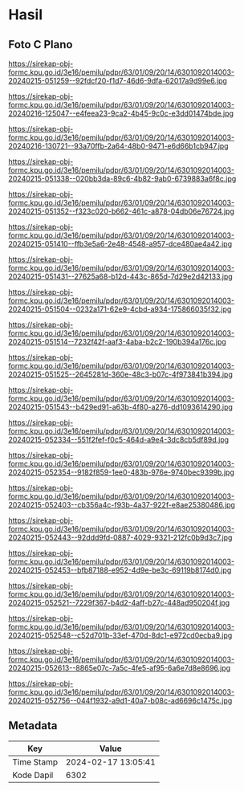 # Hasil

## Foto C Plano

https://sirekap-obj-formc.kpu.go.id/3e16/pemilu/pdpr/63/01/09/20/14/6301092014003-20240215-051259--92fdcf20-f1d7-46d6-9dfa-62017a9d99e6.jpg

https://sirekap-obj-formc.kpu.go.id/3e16/pemilu/pdpr/63/01/09/20/14/6301092014003-20240216-125047--e4feea23-9ca2-4b45-9c0c-e3dd01474bde.jpg

https://sirekap-obj-formc.kpu.go.id/3e16/pemilu/pdpr/63/01/09/20/14/6301092014003-20240216-130721--93a70ffb-2a64-48b0-9471-e6d66b1cb947.jpg

https://sirekap-obj-formc.kpu.go.id/3e16/pemilu/pdpr/63/01/09/20/14/6301092014003-20240215-051338--020bb3da-89c6-4b82-9ab0-6739883a6f8c.jpg

https://sirekap-obj-formc.kpu.go.id/3e16/pemilu/pdpr/63/01/09/20/14/6301092014003-20240215-051352--f323c020-b662-461c-a878-04db06e76724.jpg

https://sirekap-obj-formc.kpu.go.id/3e16/pemilu/pdpr/63/01/09/20/14/6301092014003-20240215-051410--ffb3e5a6-2e48-4548-a957-dce480ae4a42.jpg

https://sirekap-obj-formc.kpu.go.id/3e16/pemilu/pdpr/63/01/09/20/14/6301092014003-20240215-051431--27625a68-b12d-443c-865d-7d29e2d42133.jpg

https://sirekap-obj-formc.kpu.go.id/3e16/pemilu/pdpr/63/01/09/20/14/6301092014003-20240215-051504--0232a171-62e9-4cbd-a934-175866035f32.jpg

https://sirekap-obj-formc.kpu.go.id/3e16/pemilu/pdpr/63/01/09/20/14/6301092014003-20240215-051514--7232f42f-aaf3-4aba-b2c2-190b394a176c.jpg

https://sirekap-obj-formc.kpu.go.id/3e16/pemilu/pdpr/63/01/09/20/14/6301092014003-20240215-051525--2645281d-360e-48c3-b07c-4f973841b394.jpg

https://sirekap-obj-formc.kpu.go.id/3e16/pemilu/pdpr/63/01/09/20/14/6301092014003-20240215-051543--b429ed91-a63b-4f80-a276-dd1093614290.jpg

https://sirekap-obj-formc.kpu.go.id/3e16/pemilu/pdpr/63/01/09/20/14/6301092014003-20240215-052334--551f2fef-f0c5-464d-a9e4-3dc8cb5df89d.jpg

https://sirekap-obj-formc.kpu.go.id/3e16/pemilu/pdpr/63/01/09/20/14/6301092014003-20240215-052354--9182f859-1ee0-483b-976e-9740bec9399b.jpg

https://sirekap-obj-formc.kpu.go.id/3e16/pemilu/pdpr/63/01/09/20/14/6301092014003-20240215-052403--cb356a4c-f93b-4a37-922f-e8ae25380486.jpg

https://sirekap-obj-formc.kpu.go.id/3e16/pemilu/pdpr/63/01/09/20/14/6301092014003-20240215-052443--92ddd9fd-0887-4029-9321-212fc0b9d3c7.jpg

https://sirekap-obj-formc.kpu.go.id/3e16/pemilu/pdpr/63/01/09/20/14/6301092014003-20240215-052453--bfb87188-e952-4d9e-be3c-69119b8174d0.jpg

https://sirekap-obj-formc.kpu.go.id/3e16/pemilu/pdpr/63/01/09/20/14/6301092014003-20240215-052521--7229f367-b4d2-4aff-b27c-448ad950204f.jpg

https://sirekap-obj-formc.kpu.go.id/3e16/pemilu/pdpr/63/01/09/20/14/6301092014003-20240215-052548--c52d701b-33ef-470d-8dc1-e972cd0ecba9.jpg

https://sirekap-obj-formc.kpu.go.id/3e16/pemilu/pdpr/63/01/09/20/14/6301092014003-20240215-052613--8865e07c-7a5c-4fe5-af95-6a6e7d8e8696.jpg

https://sirekap-obj-formc.kpu.go.id/3e16/pemilu/pdpr/63/01/09/20/14/6301092014003-20240215-052756--044f1932-a9d1-40a7-b08c-ad6696c1475c.jpg


## Metadata

| Key        | Value               |
| ---------- | ------------------- |
| Time Stamp | 2024-02-17 13:05:41 |
| Kode Dapil | 6302                |



